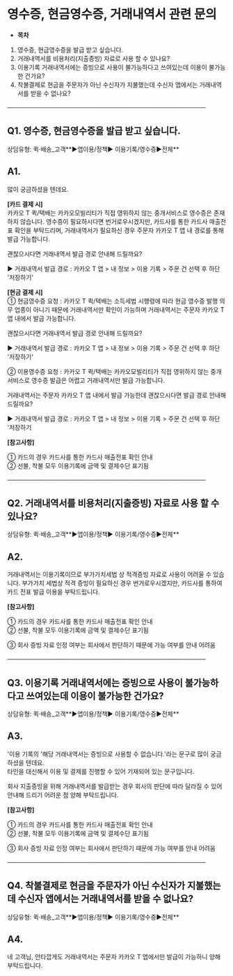 # 영수증, 현금영수증, 거래내역서 관련 문의

* **목차**

1. 영수증, 현금영수증을 발급 받고 싶습니다.
2. 거래내역서를 비용처리(지출증빙) 자료로 사용 할 수 있나요?
3. 이용기록 거래내역서에는 증빙으로 사용이 불가능하다고 쓰여있는데 이용이 불가능한 건가요?
4. 착불결제로 현금을 주문자가 아닌 수신자가 지불했는데 수신자 앱에서는 거래내역서를 받을 수 없나요?

──────────────────────────────────────────────

**Q1. 영수증, 현금영수증을 발급 받고 싶습니다.**
-------------------------------

상담유형: 퀵·배송\_고객**▶앱이용/정책▶ 이용기록/영수증▶전체**

**A1.**
-------

많이 궁금하셨을 텐데요.

**[카드 결제 시]**  
카카오 T 퀵/택배는 카카오모빌리티가 직접 영위하지 않는 중개서비스로 영수증은 존재하지 않습니다. 영수증이 필요하시다면 번거로우시겠지만, 카드사를 통한 카드사 매출전표 확인을 부탁드리며, 거래내역서가 필요하신 경우 주문자 카카오 T 앱 내 경로를 통해 발급 가능합니다.

괜찮으시다면 거래내역서 발급 경로 안내해 드릴까요?

▶ 거래내역서 발급 경로 : 카카오 T 앱 > 내 정보 > 이용 기록 > 주문 건 선택 후 하단 '저장하기'

**[현금 결제 시]**   
① 현금영수증 요청 : 카카오 T 퀵/택배는 소득세법 시행령에 따라 현금 영수증 발행 의무 업종이 아니기 때문에 거래내역서만 확인이 가능하며 거래내역서는 주문자 카카오 T 앱 내에서 발급 가능합니다.

괜찮으시다면 거래내역서 발급 경로 안내해 드릴까요?

▶ 거래내역서 발급 경로 : 카카오 T 앱 > 내 정보 > 이용 기록 > 주문 건 선택 후 하단 '저장하기'

② 이용영수증 요청 : 카카오 T 퀵/택배는 카카오모빌리티가 직접 영위하지 않는 중개서비스로 영수증 발급은 어렵고 거래내역서만 발급 가능합니다.

거래내역서는 주문자 카카오 T 앱 내에서 발급 가능한데 괜찮으시다면 발급 경로 안내해 드릴까요?

▶ 거래내역서 발급 경로 : 카카오 T 앱 > 내 정보 > 이용 기록 > 주문 건 선택 후 하단 '저장하기

**[참고사항]**

① 카드의 경우 카드사를 통한 카드사 매출전표 확인 안내  
② 선불, 착불 모두 이용기록에 금액 및 결제수단 표기됨

──────────────────────────────────────────────

**Q2. 거래내역서를 비용처리(지출증빙) 자료로 사용 할 수 있나요?**
-----------------------------------------

상담유형: 퀵·배송\_고객**▶앱이용/정책▶ 이용기록/영수증▶전체**

**A2.**
-------

거래내역서는 이용기록이므로 부가가치세법 상 적격증빙 자료로 사용이 어려울 수 있습니다. 부가가치 세법상 적격 증빙이 필요하신 경우 번거로우시겠지만, 카드사를 통하여 카드 전표 발급 이용을 부탁드립니다.

**[참고사항]**

① 카드의 경우 카드사를 통한 카드사 매출전표 확인 안내  
② 선불, 착불 모두 이용기록에 금액 및 결제수단 표기됨

③ 회사 증빙 자료 인정 여부는 회사에서 판단하기 때문에 가능 여부를 안내 어려움

──────────────────────────────────────────────

**Q3. 이용기록 거래내역서에는 증빙으로 사용이 불가능하다고 쓰여있는데 이용이 불가능한 건가요?**
--------------------------------------------------------

상담유형: 퀵·배송\_고객**▶앱이용/정책▶ 이용기록/영수증▶전체**

**A3.**
-------

'이용 기록의 '해당 거래내역서는 증빙으로 사용할 수 없습니다.'라는 문구로 많이 궁금하셨을 텐데요.   
타인을 대신해서 이용 및 결제를 진행할 수 있어 기재되어 있는 문구입니다.

회사 지출증빙을 위해 거래내역서를 발급받는 경우 회사의 판단에 따라 달라질 수 있어 안내해 드리기 어려운 점 양해 부탁드립니다.

**[참고사항]**

① 카드의 경우 카드사를 통한 카드사 매출전표 확인 안내  
② 선불, 착불 모두 이용기록에 금액 및 결제수단 표기됨

③ 회사 증빙 자료 인정 여부는 회사에서 판단하기 때문에 가능 여부를 안내 어려움

──────────────────────────────────────────────

**Q4. 착불결제로 현금을 주문자가 아닌 수신자가 지불했는데 수신자 앱에서는 거래내역서를 받을 수 없나요?**
--------------------------------------------------------------

상담유형: 퀵·배송\_고객**▶앱이용/정책▶ 이용기록/영수증▶전체**

**A4.**
-------

네 고객님, 안타깝게도 거래내역서는 주문자 카카오 T 앱에서만 발급이 가능하니 양해 부탁드립니다.
